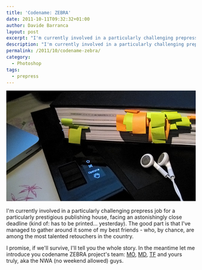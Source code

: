 ```yaml
---
title: 'Codename: ZEBRA'
date: 2011-10-11T09:32:32+01:00
author: Davide Barranca
layout: post
excerpt: "I'm currently involved in a particularly challenging prepress job for a particularly prestigious publishing house, facing an astonishingly close deadline"
description: "I'm currently involved in a particularly challenging prepress job for a particularly prestigious publishing house, facing an astonishingly close deadline"
permalink: /2011/10/codename-zebra/
category:
  - Photoshop
tags:
  - prepress
---
```


![Codename: ZEBRA](/wp-content/uploads/2011/10/zebra.jpg "zebra")

I'm currently involved in a particularly challenging prepress job for a particularly prestigious publishing house, facing an astonishingly close deadline (kind of: has to be printed... yesterday). The good part is that I've managed to gather around it some of my best friends - who, by chance, are among the most talented retouchers in the country.

I promise, if we'll survive, I'll tell you the whole story. In the meantime let me introduce you codename ZEBRA project's team: [MO](www.marcoolivotto.com "Marco Olivotto"), [MD](http://www.marcodiodato.com "Marco Diodato, aka Master Disaster"), [TF](http://www.cygnusdesign.eu/ "Tiziano Fruet") and yours truly, aka the NWA (no weekend allowed) guys.
